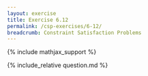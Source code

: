 ```yaml
---
layout: exercise
title: Exercise 6.12
permalink: /csp-exercises/6-12/
breadcrumb: Constraint Satisfaction Problems
---
```


{% include mathjax_support %}

<div><i class="arrow-up loader" data-chapter="csp-exercises" data-exercise="ex_12" data-rating="0"></i></div>
{% include_relative question.md %}
